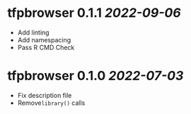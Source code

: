 # tfpbrowser 0.1.1 _2022-09-06_

- Add linting
- Add namespacing
- Pass R CMD Check

# tfpbrowser 0.1.0 _2022-07-03_

- Fix description file
- Remove`library()` calls
